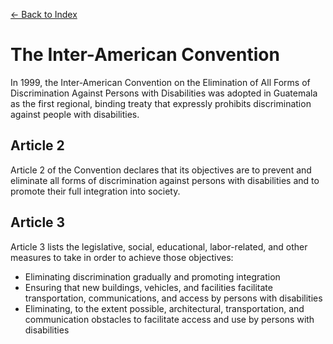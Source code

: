 [&larr; Back to Index](../index.md)

# The Inter-American Convention

In 1999, the Inter-American Convention on the Elimination of All Forms of Discrimination Against Persons with Disabilities was adopted in Guatemala as the first regional, binding treaty that expressly prohibits discrimination against people with disabilities.

## Article 2

Article 2 of the Convention declares that its objectives are to prevent and eliminate all forms of discrimination against persons with disabilities and to promote their full integration into society.

## Article 3

Article 3 lists the legislative, social, educational, labor-related, and other measures to take in order to achieve those objectives:

* Eliminating discrimination gradually and promoting integration
* Ensuring that new buildings, vehicles, and facilities facilitate transportation, communications, and access by persons with disabilities
* Eliminating, to the extent possible, architectural, transportation, and communication obstacles to facilitate access and use by persons with disabilities

